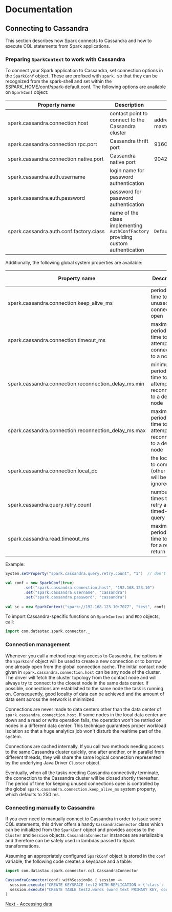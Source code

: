 # Documentation

## Connecting to Cassandra 
This section describes how Spark connects to Cassandra and 
how to execute CQL statements from Spark applications.

### Preparing `SparkContext` to work with Cassandra

To connect your Spark application to Cassandra, set connection options in the 
`SparkConf` object. These are prefixed with `spark.` so that they can be recognized
from the spark-shell and set within the $SPARK_HOME/conf/spark-default.conf.
The following options are available on `SparkConf` object:

Property name                            | Description                                       | Default value
-----------------------------------------|---------------------------------------------------|--------------------
spark.cassandra.connection.host          | contact point to connect to the Cassandra cluster | address of the Spark master host
spark.cassandra.connection.rpc.port      | Cassandra thrift port                             | 9160
spark.cassandra.connection.native.port   | Cassandra native port                             | 9042
spark.cassandra.auth.username            | login name for password authentication            |
spark.cassandra.auth.password            | password for password authentication              |
spark.cassandra.auth.conf.factory.class  | name of the class implementing `AuthConfFactory` providing custom authentication | `DefaultAuthConfFactory`
  
Additionally, the following global system properties are available:

Property name                                        | Description                                                   | Default value
-----------------------------------------------------|---------------------------------------------------------------|--------------------
spark.cassandra.connection.keep_alive_ms             | period of time to keep unused connections open                | 250 ms
spark.cassandra.connection.timeout_ms                | maximum period of time to attempt connecting to a node        | 5000 ms
spark.cassandra.connection.reconnection_delay_ms.min | minimum period of time to attempt reconnecting to a dead node | 1000 ms 
spark.cassandra.connection.reconnection_delay_ms.max | maximum period of time to attempt reconnecting to a dead node | 60000 ms 
spark.cassandra.connection.local_dc                  | the local DC to connect to (other nodes will be ignored)      | none
spark.cassandra.query.retry.count                    | number of times to retry a timed-out query                    | 10 
spark.cassandra.read.timeout_ms                      | maximum period of time to wait for a read to return           | 12000 ms
  
Example:

```scala
System.setProperty("spark.cassandra.query.retry.count", "1")  // don't retry

val conf = new SparkConf(true)
        .set("spark.cassandra.connection.host", "192.168.123.10")
        .set("spark.cassandra.username", "cassandra")            
        .set("spark.cassandra.password", "cassandra") 
                     
val sc = new SparkContext("spark://192.168.123.10:7077", "test", conf)
```

To import Cassandra-specific functions on `SparkContext` and `RDD` objects, call:

```scala
import com.datastax.spark.connector._                                    
```

### Connection management

Whenever you call a method requiring access to Cassandra, the options in the `SparkConf` object will be used
to create a new connection or to borrow one already open from the global connection cache. 
The initial contact node given in
`spark.cassandra.connection.host` can be any node of the cluster. The driver will fetch the cluster topology from 
the contact node and will always try to connect to the closest node in the same data center. If possible, 
connections are established to the same node the task is running on. Consequently, good locality of data can be achieved and the amount 
of data sent across the network is minimized. 

Connections are never made to data centers other than the data center of `spark.cassandra.connection.host`.
If some nodes in the local data center are down and a read or write operation fails, the operation won't be retried on nodes in
a different data center. This technique guarantees proper workload isolation so that a huge analytics job won't disturb
the realtime part of the system.

Connections are cached internally. If you call two methods needing access to the same Cassandra cluster 
quickly, one after another, or in parallel from different threads, they will share the same logical connection 
represented by the underlying Java Driver `Cluster` object.  

Eventually, when all the tasks needing Cassandra connectivity terminate,
the connection to the Cassandra cluster will be closed shortly thereafter. The period of time for keeping unused connections
open is controlled by the global `spark.cassandra.connection.keep_alive_ms` system property, which defaults to 250 ms. 


### Connecting manually to Cassandra

If you ever need to manually connect to Cassandra in order to issue some CQL statements, 
this driver offers a handy `CassandraConnector` class which can be initialized from the `SparkConf` object
and provides access to the `Cluster` and `Session` objects. `CassandraConnector` instances are serializable
and therefore can be safely used in lambdas passed to Spark transformations.

Assuming an appropriately configured `SparkConf` object is stored in the `conf` variable, the following
code creates a keyspace and a table:

```scala
import com.datastax.spark.connector.cql.CassandraConnector

CassandraConnector(conf).withSessionDo { session =>
  session.execute("CREATE KEYSPACE test2 WITH REPLICATION = {'class': 'SimpleStrategy', 'replication_factor': 1 }")
  session.execute("CREATE TABLE test2.words (word text PRIMARY KEY, count int)")
}
```

[Next - Accessing data](2_loading.md)                                        
